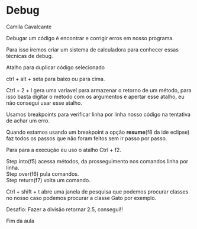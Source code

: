 # Debug

Camila Cavalcante

Debugar um código é encontrar e corrigir erros em nosso programa.

Para isso iremos criar um sistema de calculadora para conhecer essas técnicas de debug.

Atalho para duplicar código selecionado

ctrl + alt + seta para baixo ou para cima.

Ctrl + 2 + l gera uma variavel para armazenar o retorno de um método, para isso basta digitar o método com os argumentos e apertar esse atalho, eu não consegui usar esse atalho.

Usamos breakpoints para verificar linha por linha nosso código na tentativa de achar um erro.

Quando estamos usando um breakpoint a opção **resume**(f8 da ide eclipse) faz todos os passos que não foram feitos sem ir passo por passo.

Para para a execução eu uso o atalho Ctrl + f2.

Step into(f5) acessa métodos, da prosseguimento nos comandos linha por linha.    
Step over(f6) pula comandos.  
Step return(f7) volta um comando.

Ctrl + shift + t abre uma janela de pesquisa que podemos procurar classes no nosso caso podemos procurar a classe Gato por exemplo.

Desafio: Fazer a divisão retornar 2.5, consegui!!

Fim da aula
